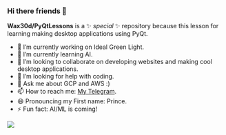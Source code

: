 ### Hi there friends 👋


**Wax30d/PyQtLessons** is a ✨ _special_ ✨ repository because this lesson for learning making desktop applications using PyQt.


- 🔭 I’m currently working on Ideal Green Light.
- 🌱 I’m currently learning AI.
- 👯 I’m looking to collaborate on developing websites and making cool desktop applications.
- 🤔 I’m looking for help with coding.
- 💬 Ask me about GCP and AWS :)
- 📫 How to reach me: [My Telegram](https://t.me/Wax30d/).
- 😄 Pronouncing my First name: Prince.
- ⚡ Fun fact: AI/ML is coming!



<img 
   src="https://github-readme-stats.vercel.app/api?username=Wax30d&show_icons=true&theme=tokyonight" 
/>

